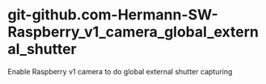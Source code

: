 # git-github.com-Hermann-SW-Raspberry_v1_camera_global_external_shutter
Enable Raspberry v1 camera to do global external shutter capturing
